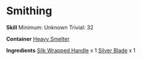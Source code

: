 <!-- TITLE: Silver Katana -->
<!-- SUBTITLE:  -->
# Smithing
**Skill**
Minimum: Unknown
Trivial: 32

**Container**
[Heavy Smelter](heavy-smelter)

**Ingredients**
[Silk Wrapped Handle](silk-wrapped-handle) x 1
[Silver Blade](silver-blade) x 1